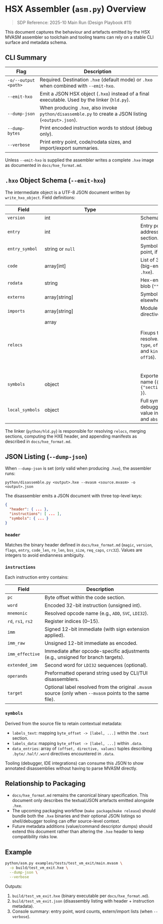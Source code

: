 # HSX Assembler (`asm.py`) Overview

> SDP Reference: 2025-10 Main Run (Design Playbook #11)

This document captures the behaviour and artefacts emitted by the HSX MVASM assembler so toolchain and tooling teams can rely on a stable CLI surface and metadata schema.

## CLI Summary

| Flag | Description |
|------|-------------|
| `-o/--output <path>` | Required. Destination `.hxe` (default mode) or `.hxo` when combined with `--emit-hxo`. |
| `--emit-hxo` | Emit a JSON HSX object (`.hxo`) instead of a final executable. Used by the linker (`hld.py`). |
| `--dump-json` | When producing `.hxe`, also invoke `python/disassemble.py` to create a JSON listing (`<output>.json`). |
| `--dump-bytes` | Print encoded instruction words to stdout (debug only). |
| `--verbose` | Print entry point, code/rodata sizes, and import/export summaries. |

Unless `--emit-hxo` is supplied the assembler writes a complete `.hxe` image as documented in `docs/hxe_format.md`.

## `.hxo` Object Schema (`--emit-hxo`)

The intermediate object is a UTF-8 JSON document written by `write_hxo_object`. Field definitions:

| Field | Type | Description |
|-------|------|-------------|
| `version` | int | Schema version (currently `1`). |
| `entry` | int | Entry point offset (word address) relative to the text section. |
| `entry_symbol` | string or `null` | Symbol that supplied the entry point, if any. |
| `code` | array[int] | List of 32-bit instruction words (big-endian when serialized to `.hxe`). |
| `rodata` | string | Hex-encoded read-only data blob (`""` when absent). |
| `externs` | array[string] | Symbols referenced but defined elsewhere. |
| `imports` | array[string] | Modules/files pulled via `.import` directives. |
| `relocs` | array<object> | Fixups that the linker must resolve. Each entry contains `type`, `offset`, `section`, `symbol`, and `kind` (e.g., `lo16`, `hi16`, `off16`). |
| `symbols` | object | Exported symbols keyed by name (`{ "foo": {"section":"text","offset":16} }`). |
| `local_symbols` | object | Full symbol table used for debugging or listings. Each value includes `section`, `offset`, and `abs_addr`. |

The linker (`python/hld.py`) is responsible for resolving `relocs`, merging sections, computing the HXE header, and appending manifests as described in `docs/hxe_format.md`.

## JSON Listing (`--dump-json`)

When `--dump-json` is set (only valid when producing `.hxe`), the assembler runs:

```
python/disassemble.py <output>.hxe --mvasm <source.mvasm> -o <output>.json
```

The disassembler emits a JSON document with three top-level keys:

```json
{
  "header": { ... },
  "instructions": [ ... ],
  "symbols": { ... }
}
```

### `header`

Matches the binary header defined in `docs/hxe_format.md` (`magic`, `version`, `flags`, `entry`, `code_len`, `ro_len`, `bss_size`, `req_caps`, `crc32`). Values are integers to avoid endianness ambiguity.

### `instructions`

Each instruction entry contains:

| Field | Description |
|-------|-------------|
| `pc` | Byte offset within the code section. |
| `word` | Encoded 32-bit instruction (unsigned int). |
| `mnemonic` | Resolved opcode name (e.g., `ADD`, `SVC`, `LDI32`). |
| `rd`, `rs1`, `rs2` | Register indices (0–15). |
| `imm` | Signed 12-bit immediate (with sign extension applied). |
| `imm_raw` | Unsigned 12-bit immediate as encoded. |
| `imm_effective` | Immediate after opcode-specific adjustments (e.g., unsigned for branch targets). |
| `extended_imm` | Second word for `LDI32` sequences (optional). |
| `operands` | Preformatted operand string used by CLI/TUI disassemblers. |
| `target` | Optional label resolved from the original `.mvasm` source (only when `--mvasm` points to the same file). |

### `symbols`

Derived from the source file to retain contextual metadata:

- `labels_text`: mapping `byte_offset -> [label, ...]` within the `.text` section.
- `labels_data`: mapping `byte_offset -> [label, ...]` within `.data`.
- `data_entries`: array of `(offset, directive, values)` tuples describing `.byte/.half/.word` directives encountered in `.data`.

Tooling (debugger, IDE integrations) can consume this JSON to show annotated disassemblies without having to parse MVASM directly.

## Relationship to Packaging

- `docs/hxe_format.md` remains the canonical binary specification. This document only describes the textual/JSON artefacts emitted alongside `.hxe`.
- The upcoming packaging workflow (`make package`/`make release`) should bundle both the `.hxe` binaries and their optional JSON listings so shell/debugger tooling can offer source-level context.
- Future metadata additions (value/command descriptor dumps) should extend this document rather than altering the `.hxe` header to keep compatibility risks low.

## Example

```bash
python/asm.py examples/tests/test_vm_exit/main.mvasm \
  -o build/test_vm_exit.hxe \
  --dump-json \
  --verbose
```

Outputs:
1. `build/test_vm_exit.hxe` (binary executable per `docs/hxe_format.md`).
2. `build/test_vm_exit.json` (disassembly listing with header + instruction metadata).
3. Console summary: entry point, word counts, extern/import lists (when `--verbose`).
